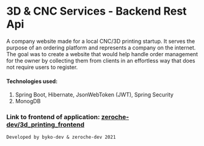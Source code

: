 # 3D & CNC Services - Backend Rest Api

A company website made for a local CNC/3D printing startup. It serves the purpose of an ordering platform and represents a company on the internet. The goal was to create a website that would help handle order management for the owner by collecting them from clients in an effortless way that does not require users to register. 

#### Technologies used:
1. Spring Boot, Hibernate, JsonWebToken (JWT), Spring Security
2. MonogDB

### Link to frontend of application: [zeroche-dev/3d_printing_frontend](https://github.com/zeroche-dev/3d_printing_frontend)

`Developed by byko-dev & zeroche-dev 2021`
